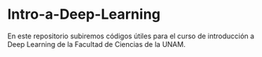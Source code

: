 # Intro-a-Deep-Learning
En este repositorio subiremos códigos útiles para el curso de introducción a Deep Learning de la Facultad de Ciencias de la UNAM.
